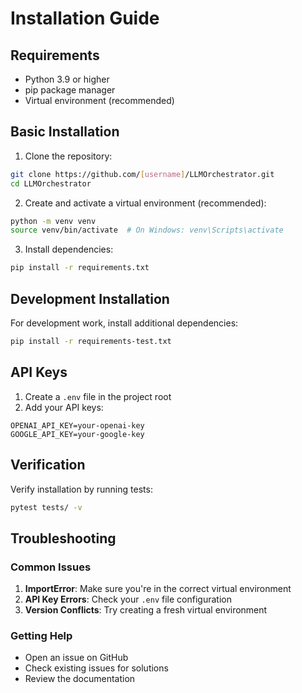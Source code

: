 # Installation Guide

## Requirements

- Python 3.9 or higher
- pip package manager
- Virtual environment (recommended)

## Basic Installation

1. Clone the repository:
```bash
git clone https://github.com/[username]/LLMOrchestrator.git
cd LLMOrchestrator
```

2. Create and activate a virtual environment (recommended):
```bash
python -m venv venv
source venv/bin/activate  # On Windows: venv\Scripts\activate
```

3. Install dependencies:
```bash
pip install -r requirements.txt
```

## Development Installation

For development work, install additional dependencies:
```bash
pip install -r requirements-test.txt
```

## API Keys

1. Create a `.env` file in the project root
2. Add your API keys:
```
OPENAI_API_KEY=your-openai-key
GOOGLE_API_KEY=your-google-key
```

## Verification

Verify installation by running tests:
```bash
pytest tests/ -v
```

## Troubleshooting

### Common Issues

1. **ImportError**: Make sure you're in the correct virtual environment
2. **API Key Errors**: Check your `.env` file configuration
3. **Version Conflicts**: Try creating a fresh virtual environment

### Getting Help

- Open an issue on GitHub
- Check existing issues for solutions
- Review the documentation 